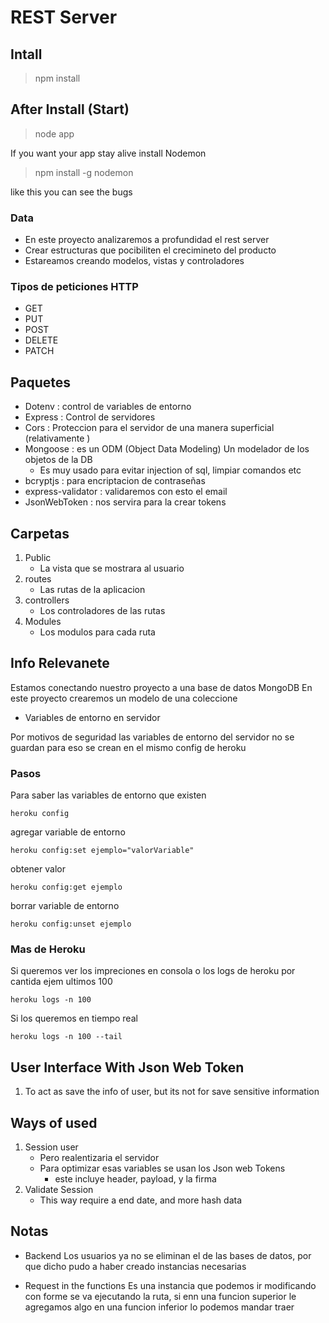 # REST Server 

## Intall

> npm install

## After Install (Start)

> node app

If you want your app stay alive install Nodemon

> npm install -g nodemon

like this you can see the bugs

### Data

* En este proyecto analizaremos a profundidad el rest server 
* Crear estructuras que pocibiliten el crecimineto del producto
* Estareamos creando modelos, vistas y controladores

### Tipos de peticiones HTTP

* GET
* PUT
* POST 
* DELETE
* PATCH

## Paquetes

* Dotenv : control de variables de entorno
* Express : Control de servidores
* Cors : Proteccion para el servidor de una manera superficial (relativamente )
* Mongoose : es un ODM (Object Data Modeling) Un modelador de los objetos de la DB
    * Es muy usado para evitar injection of sql, limpiar comandos etc
* bcryptjs : para encriptacion de contraseñas
* express-validator : validaremos con esto el email
* JsonWebToken : nos servira para la crear tokens

## Carpetas

1. Public 
    * La vista que se mostrara al usuario
2. routes
    * Las rutas de la aplicacion
3. controllers 
    * Los controladores de las rutas
4. Modules 
    * Los modulos para cada ruta

## Info Relevanete 

Estamos conectando nuestro proyecto a una base de datos MongoDB
En este proyecto crearemos un modelo de una coleccione

* Variables de entorno en servidor 

Por motivos de seguridad las variables de entorno del servidor no se guardan para 
eso se crean en el mismo config de heroku

### Pasos

Para saber las variables de entorno que existen 

` heroku config `

agregar variable de entorno

` heroku config:set ejemplo="valorVariable" `

obtener valor

` heroku config:get ejemplo `

borrar variable de entorno

` heroku config:unset ejemplo `

### Mas de Heroku

Si queremos ver los impreciones en consola o los logs de heroku por cantida ejem ultimos 100

` heroku logs -n 100 `

Si los queremos en tiempo real

` heroku logs -n 100 --tail ` 

## User Interface With Json Web Token

1. To act as save the info of user, but its not for save sensitive information

## Ways of used

1. Session user
    * Pero realentizaria el servidor
    * Para optimizar esas variables se usan los Json web Tokens 
        * este incluye header, payload, y la firma
2. Validate Session 
    * This way require a end date, and more hash data 

## Notas

* Backend 
    Los usuarios ya no se eliminan el de las bases de datos, por que dicho pudo a 
    haber creado instancias necesarias

* Request in the functions
    Es una instancia que podemos ir modificando con forme se va ejecutando la ruta, si enn una funcion superior 
    le agregamos algo en una funcion inferior lo podemos mandar traer